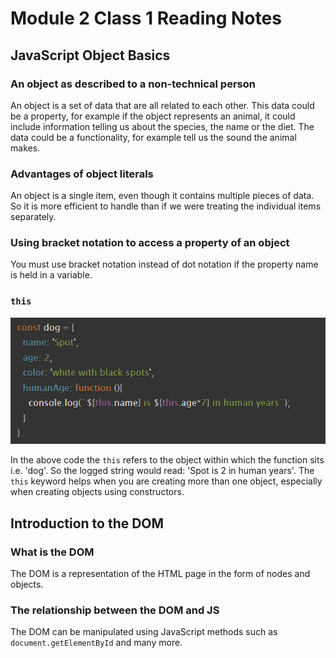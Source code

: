 # Module 2 Class 1 Reading Notes

## JavaScript Object Basics

### An object as described to a non-technical person

An object is a set of data that are all related to each other. This data could be a property, for example if the object represents an animal, it could include information telling us about the species, the name or the diet. The data could be a functionality, for example tell us the sound the animal makes.

### Advantages of object literals

An object is a single item, even though it contains multiple pieces of data. So it is more efficient to handle than if we were treating the individual items separately.

### Using bracket notation to access a property of an object

You must use bracket notation instead of dot notation if the property name is held in a variable.

### `this`

![JS code block](/Module2/Screenshot%202023-06-19%20083326.png "JS code block")

In the above code the `this` refers to the object within which the function sits i.e. 'dog'. So the logged string would read: 'Spot is 2 in human years'. The `this` keyword helps when you are creating more than one object, especially when creating objects using constructors.

## Introduction to the DOM

### What is the DOM

The DOM is a representation of the HTML page in the form of nodes and objects.

### The relationship between the DOM and JS

The DOM can be manipulated using JavaScript methods such as `document.getElementById` and many more.
